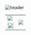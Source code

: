 <!--## Hi there 👋-->
<!-- 
![header](https://capsule-render.vercel.app/api?type=waving&color=timeGradient&text=Welcome%20to%20Jiwoo's%20GitHub%20👋&animation=twinkling&fontSize=35&fontAlignY=40&fontAlign=70&height=250)
-->

![header](https://capsule-render.vercel.app/api?type=waving&color=gradient&height=120&animation=fadeIn&section=footer&text=☀☁🌈&fontAlign=70)



<table>
  <tr>
    <td> <img src="https://readme-typing-svg.herokuapp.com/?color=f0f6fc&lines=Welcome+to+Jiwoo's+GitHub🌱&font=Redressed&size=30)](https://git.io/typing-svg"/> </td>
    <td rowspan="2">  <img src="https://github-readme-stats.vercel.app/api/top-langs/?username=seseo123456789&hide_progress=false&theme=tokyonight&show_icons=true"/> </td>
  </tr>
  <tr>
    <td><img src="https://github-readme-stats.vercel.app/api?username=seseo123456789&theme=tokyonight&show_icons=true" width="100%"/> </td>
  </tr>
</table>

<div>
  
</div>
  


 





<!--
**seseo123456789/seseo123456789** is a ✨ _special_ ✨ repository because its `README.md` (this file) appears on your GitHub profile.

Here are some ideas to get you started:

- 🔭 I’m currently working on ...
- 🌱 I’m currently learning ...
- 👯 I’m looking to collaborate on ...
- 🤔 I’m looking for help with ...
- 💬 Ask me about ...
- 📫 How to reach me: ...
- 😄 Pronouns: ...
- ⚡ Fun fact: ...
-->
